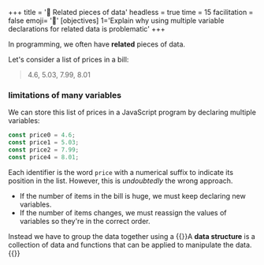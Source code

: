 +++
title = '💾 Related pieces of data'
headless = true
time = 15
facilitation = false
emoji= '🧩'
[objectives]
    1='Explain why using multiple variable declarations for related data is problematic'
+++

In programming, we often have **related** pieces of data.

Let's consider a list of prices in a bill:

> 4.6, 5.03, 7.99, 8.01

### limitations of many variables

We can store this list of prices in a JavaScript program by declaring multiple variables:

```js
const price0 = 4.6;
const price1 = 5.03;
const price2 = 7.99;
const price4 = 8.01;
```

Each identifier is the word `price` with a numerical suffix to indicate its position in the list. However, this is _undoubtedly_ the wrong approach.

- If the number of items in the bill is huge, we must keep declaring new variables.
- If the number of items changes, we must reassign the values of variables so they're in the correct order.

Instead we have to group the data together using a {{<tooltip title="data structure">}}A **data structure** is a collection of data and functions that can be applied to manipulate the data.{{</tooltip>}}
